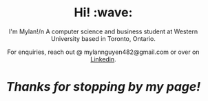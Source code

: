<h1 align='center'> Hi! :wave:</h1>
<p align='center'>
I'm Mylan!/n A computer science and business student at Western University based in Toronto, Ontario.
</p>
<p align='center'>For enquiries, reach out @ mylannguyen482@gmail.com or over on <a href="https://www.linkedin.com/in/mylan-nguyen/">Linkedin</a>.</p>

<h1 align='center'><i>Thanks for stopping by my page!</i></h1>
